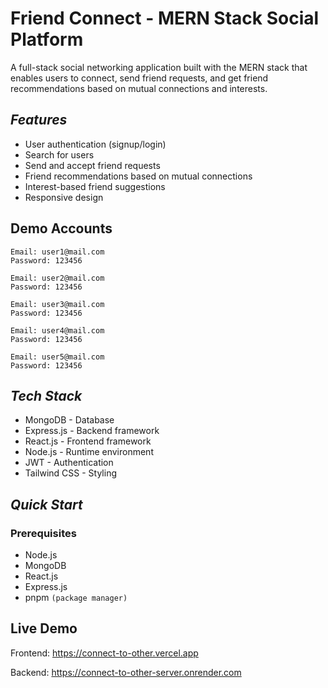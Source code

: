 # Friend Connect - MERN Stack Social Platform
A full-stack social networking application built with the MERN stack that enables users to connect, send friend requests, and get friend recommendations based on mutual connections and interests.

## *Features*
- User authentication (signup/login)
- Search for users
- Send and accept friend requests
- Friend recommendations based on mutual connections
- Interest-based friend suggestions
- Responsive design

## Demo Accounts

```
Email: user1@mail.com
Password: 123456

Email: user2@mail.com
Password: 123456

Email: user3@mail.com
Password: 123456

Email: user4@mail.com
Password: 123456

Email: user5@mail.com
Password: 123456
```
## *Tech Stack*
- MongoDB - Database
- Express.js - Backend framework
- React.js - Frontend framework
- Node.js - Runtime environment
- JWT - Authentication
- Tailwind CSS - Styling

## *Quick Start*
### Prerequisites
- Node.js
- MongoDB
- React.js
- Express.js
- pnpm ```(package manager)```

## Live Demo
Frontend: https://connect-to-other.vercel.app

Backend: https://connect-to-other-server.onrender.com
